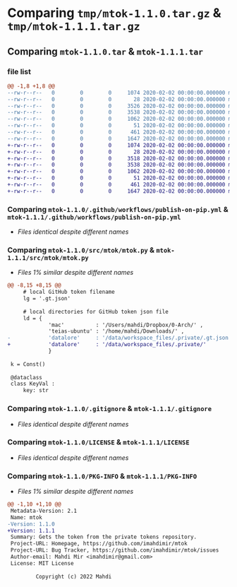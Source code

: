 # Comparing `tmp/mtok-1.1.0.tar.gz` & `tmp/mtok-1.1.1.tar.gz`

## Comparing `mtok-1.1.0.tar` & `mtok-1.1.1.tar`

### file list

```diff
@@ -1,8 +1,8 @@
--rw-r--r--   0        0        0     1074 2020-02-02 00:00:00.000000 mtok-1.1.0/.github/workflows/publish-on-pip.yml
--rw-r--r--   0        0        0       28 2020-02-02 00:00:00.000000 mtok-1.1.0/src/mtok/__init__.py
--rw-r--r--   0        0        0     3526 2020-02-02 00:00:00.000000 mtok-1.1.0/src/mtok/mtok.py
--rw-r--r--   0        0        0     3538 2020-02-02 00:00:00.000000 mtok-1.1.0/.gitignore
--rw-r--r--   0        0        0     1062 2020-02-02 00:00:00.000000 mtok-1.1.0/LICENSE
--rw-r--r--   0        0        0       51 2020-02-02 00:00:00.000000 mtok-1.1.0/README.md
--rw-r--r--   0        0        0      461 2020-02-02 00:00:00.000000 mtok-1.1.0/pyproject.toml
--rw-r--r--   0        0        0     1647 2020-02-02 00:00:00.000000 mtok-1.1.0/PKG-INFO
+-rw-r--r--   0        0        0     1074 2020-02-02 00:00:00.000000 mtok-1.1.1/.github/workflows/publish-on-pip.yml
+-rw-r--r--   0        0        0       28 2020-02-02 00:00:00.000000 mtok-1.1.1/src/mtok/__init__.py
+-rw-r--r--   0        0        0     3518 2020-02-02 00:00:00.000000 mtok-1.1.1/src/mtok/mtok.py
+-rw-r--r--   0        0        0     3538 2020-02-02 00:00:00.000000 mtok-1.1.1/.gitignore
+-rw-r--r--   0        0        0     1062 2020-02-02 00:00:00.000000 mtok-1.1.1/LICENSE
+-rw-r--r--   0        0        0       51 2020-02-02 00:00:00.000000 mtok-1.1.1/README.md
+-rw-r--r--   0        0        0      461 2020-02-02 00:00:00.000000 mtok-1.1.1/pyproject.toml
+-rw-r--r--   0        0        0     1647 2020-02-02 00:00:00.000000 mtok-1.1.1/PKG-INFO
```

### Comparing `mtok-1.1.0/.github/workflows/publish-on-pip.yml` & `mtok-1.1.1/.github/workflows/publish-on-pip.yml`

 * *Files identical despite different names*

### Comparing `mtok-1.1.0/src/mtok/mtok.py` & `mtok-1.1.1/src/mtok/mtok.py`

 * *Files 1% similar despite different names*

```diff
@@ -8,15 +8,15 @@
     # local GitHub token filename
     lg = '.gt.json'
 
     # local directories for GitHub token json file
     ld = {
             'mac'          : '/Users/mahdi/Dropbox/0-Arch/' ,
             'teias-ubuntu' : '/home/mahdi/Downloads/' ,
-            'datalore'     : '/data/workspace_files/.private/.gt.json'
+            'datalore'     : '/data/workspace_files/.private/'
             }
 
 k = Const()
 
 @dataclass
 class KeyVal :
     key: str
```

### Comparing `mtok-1.1.0/.gitignore` & `mtok-1.1.1/.gitignore`

 * *Files identical despite different names*

### Comparing `mtok-1.1.0/LICENSE` & `mtok-1.1.1/LICENSE`

 * *Files identical despite different names*

### Comparing `mtok-1.1.0/PKG-INFO` & `mtok-1.1.1/PKG-INFO`

 * *Files 1% similar despite different names*

```diff
@@ -1,10 +1,10 @@
 Metadata-Version: 2.1
 Name: mtok
-Version: 1.1.0
+Version: 1.1.1
 Summary: Gets the token from the private tokens repository.
 Project-URL: Homepage, https://github.com/imahdimir/mtok
 Project-URL: Bug Tracker, https://github.com/imahdimir/mtok/issues
 Author-email: Mahdi Mir <imahdimir@gmail.com>
 License: MIT License
         
         Copyright (c) 2022 Mahdi
```


